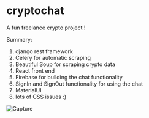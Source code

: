# cryptochat
A fun freelance crypto project ! 

Summary:
  1. django rest framework
  2. Celery for automatic scraping
  3. Beautiful Soup for scraping crypto data
  4. React front end
  5. Firebase for building the chat functionality
  6. SignIn and SignOut functionality for using the chat
  7. MaterialUI 
  8. lots of CSS issues :)

![Capture](https://user-images.githubusercontent.com/65309085/129870339-9444abb8-8a69-4856-88a8-206263a09770.JPG)
